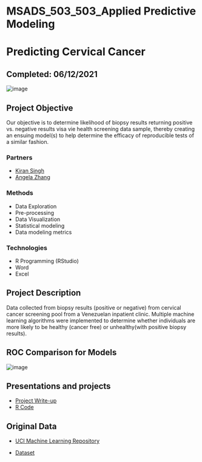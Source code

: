 # MSADS_503_503_Applied Predictive Modeling
# Predicting Cervical Cancer
## Completed: 06/12/2021

![image](https://github.com/lshpaner/MSADS_503_Predictive_Modeling_predicting_cervical_cancer/blob/main/featured.png)

## Project Objective
Our objective is to determine likelihood of biopsy results returning positive vs. negative results visa vie health screening data sample, thereby creating an ensuing model(s) to help determine the efficacy of reproducible tests of a similar fashion.

### Partners
* [Kiran Singh](https://github.com/kiransingh789)
* [Angela Zhang]()

### Methods
* Data Exploration
* Pre-processing
* Data Visualization
* Statistical modeling
* Data modeling metrics

### Technologies
* R Programming (RStudio)
* Word
* Excel

## Project Description
Data collected from biopsy results (positive or negative) from cervical cancer screening pool from a Venezuelan inpatient clinic. Multiple machine learning algorithms were implemented to determine whether individuals are more likely to be healthy (cancer free) or unhealthy(with positive biopsy results).

## ROC Comparison for Models
![image](https://github.com/lshpaner/MSADS_503_Predictive_Modeling_Predicting_Cervical_Cancer/blob/main/images/ROC_Curves.png)

## Presentations and projects
* [Project Write-up](https://github.com/lshpaner/MSADS_503_Predictive_Modeling_Predicting_Cervical_Cancer/blob/main/Predicting_Cervical_Cancer.pdf)
* [R Code](https://github.com/lshpaner/MSADS_503_Predictive_Modeling_Predicting_Cervical_Cancer/blob/main/Final_Project_MSADS503.md)

## Original Data
* [UCI Machine Learning Repository](https://archive.ics.uci.edu/ml/datasets/Cervical+cancer+%28Risk+Factors%29)  

* [Dataset](https://archive.ics.uci.edu/ml/machine-learning-databases/00383/risk_factors_cervical_cancer.csv)